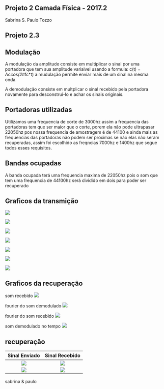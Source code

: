 ## Projeto 2 Camada Física - 2017.2

Sabrina S.
Paulo Tozzo

## Projeto 2.3

## Modulação

A modulação da amplitude consiste em multiplicar o sinal por uma portadora que tem sua amplitude varialvel usando a formula:
c(t) = Ac*cos(2π*fc*t) a mudulação permite enviar mais de um sinal na mesma onda.


A demodulação consiste em multplicar o sinal recebido pela portadora novamente para desconstruí-lo e achar os sinais originais.

## Portadoras utilizadas

Utilizamos uma frequencia de corte de 3000hz assim a frequencia das portadoras tem que ser maior que o corte, porem ela não pode ultrapasar 22050hz pos nossa frequencia de amostragem é de 44100 e ainda mais as frequencias das portadoras não podem ser proximas se não elas não seram recuperadas, assim foi escolhido as freqncias 7000hz e 1400hz que segue todos esses requisitos.

## Bandas ocupadas

A banda ocupada terá uma frequencia maxima de 22050hz pois o som que tem uma frequencia de 44100hz será dividido em dois para poder ser recuperado


## Graficos da transmição
![](./graficos_transmissor/fourier_da_soma_nao_necessario.png)

![](./graficos_transmissor/fourier_das_mensagens_moduladas.png)

![](./graficos_transmissor/fourier_do_audio_filtrado.png)

![](./graficos_transmissor/fourier_dos_sinais_originais.png)

![](./graficos_transmissor/mensagem_modulada_no_tempo.png)

![](./graficos_transmissor/sinal_da_portadora.png)

![](./graficos_transmissor/sinal_original_no_tempo.png)

## Graficos da recuperação
som recebido
![](./graficos_receptor/som_recebido_no_tempo.png)

fourier do som demodulado
![](./graficos_receptor/fourier_do_som_demodulado.png)

fourier do som recebido
![](./graficos_receptor/fourier_do_som_recebido.png)

som demodulado no tempo
![](./graficos_receptor/som_demodulado_no_tempo.png)

## recuperação
 Sinal Enviado|Sinal Recebido|
:-------------------------:|:-------------------------:
 ![](imagem_enconder/som_recebido_modulado_1.png)   |![](imagem_decoder/mensagem_modulada_no_tempo.png)   
 ![](imagem_enconder/som_recebido_modulado_2.png)   |![](imagem_decoder/mensagem_modulada_2.png)   


sabrina & paulo
